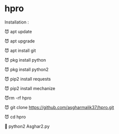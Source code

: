# hpro

Installation :

😈 apt update

😈 apt upgrade

😈 apt install git

😈 pkg install python

😈 pkg install python2

😈 pip2 install requests

😈 pip2 install mechanize

😈rm -rf hpro

😈 git clone https://github.com/asgharmalik37/hpro.git

😈 cd hpro

👾 python2 Asghar2.py
